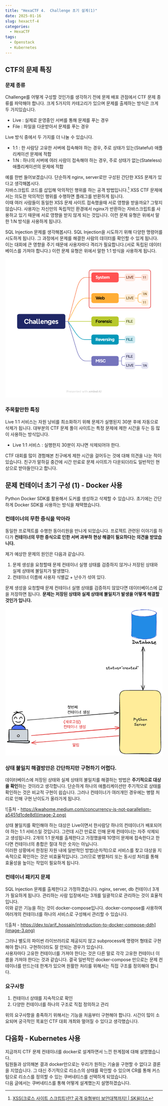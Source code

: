 ```yaml
---
title: "HexaCTF 4.  Challenge 초기 설계(1)"
date: 2025-01-16
slug: hexactf-4
categories:
  - HexaCTF
tags:
  - Openstack
  - Kubernetes
---
```


## CTF의 문제 특징

### 문제 종류

Challenge를 어떻게 구성할 것인가를 생각하기 전에 문제 배포 관점에서 CTF 문제 종류를 파악해야 합니다.
크게 5가지의 카테고리가 있으며 문제를 출제하는 방식은 크게 두 가지있습니다.

- Live : 실제로 운영중인 서버를 통해 문제를 푸는 경우
- File : 파일을 다운받아서 문제를 푸는 경우

Live 방식 중에서 두 가지를 더 나눌 수 있습니다.

- 1:1 : 한 사람당 고유한 서버에 접속해야 하는 경우, 주로 상태가 있는(Stateful) 애플리케이션 문제에 적합
- 1:N : 하나의 서버에 여러 사람이 접속해야 하는 경우, 주로 상태가 없는(Stateless) 애플리케이션의 문제에 적합

예를 한번 들어보겠습니다.
단순하게 nginx, server로만 구성된 간단한 XSS 문제가 있다고 생각해봅시다.  
자바스크립트 코드를 삽입해 악의적인 행위를 하는 공격 방법입니다.[^1] XSS CTF 문제에서는 의도한 악의적인 행위를 수행하면 플래그를 반환하게 됩니다.  
이때 여러 사람들이 동일한 XSS 문제 사이트 접속했을때 서로 영향을 받을까요? 그렇지 않습니다. 사용자는 자신만의 독립적인 환경에서 nginx가 반환하는 자바스크립트를 사용하고 있기 때문에 서로 영향을 받지 않게 되는 것입니다. 이런 문제 유형은 위에서 말한 1:N 방식을 사용하게 됩니다.

SQL Injection 문제를 생각해봅시다.
SQL Injection을 시도하기 위해 다양한 명령어를 시도하게 됩니다. 그 과정에서 문제를 해결한 사람의 데이터를 확인할 수 있게 됩니다. 이는 대회에 큰 영향을 주기 때문에 사용자마다 격리가 필요합니다.(서로 독립된 데이터베이스를 가져야 합니다.) 이런 문제 유형은 위에서 말한 1:1 방식을 사용하게 됩니다.

![CTF 문제 구성도](image.png)

### 주목할만한 특징

Live 1:1 서비스는 자원 낭비를 최소화하기 위해 문제가 실행된지 30분 후에 자동으로 삭제가 됩니다. 대부분의 CTF 문제 풀이 사이트는 특정 문제에 제한 시간을 두는 등 많이 사용하는 방식입니다.

- Live 1:1 서비스 : 실행한지 30분이 지나면 삭제되어야 한다.

CTF 대회를 많이 경험해본 친구에게 제한 시간을 걸어두는 것에 대해 의견을 나눈 적이 있습니다. 친구가 말하길 중간에 시간 만료로 문제 사이트가 다운되더라도 일반적인 현상으로 받아들인다고 합니다.

## 문제 컨테이너 초기 구성 (1) - Docker 사용

Python Docker SDK를 활용해서 도커를 생성하고 삭제할 수 있습니다. 초기에는 간단하게 Docker SDK를 사용하는 방식을 채택했습니다.

### 컨테이너의 무한 증식을 막아라

동일한 프로젝트를 수행한 동아리원을 만나게 되었습니다. 프로젝트 관련된 이야기를 하다가 **컨테이너의 무한 증식으로 인한 서버 과부하 현상 해결이 필요하다는 의견을 받았습니다.**

제가 예상한 문제의 원인은 다음과 같습니다.

1. 문제 생성을 요청할때 문제 컨테이너 실행 상태를 검증하지 않거나 저장된 상태와 실제 상태에 불일치가 발생했다.
2. 컨테이너 이름에 사용자 식별값 + 난수가 섞여 있다.

문제 생성을 요청할때 문제 컨테이너 실행 상태를 검증하지 않았다면 데이터베이스에 값을 저장하면 됩니다. **문제는 저장된 상태와 실제 상태에 불일치가 발생을 어떻게 해결할 것인가 입니다.**

![Docker 서버 구성도](image-1.png)

### 상태 불일치 해결방안은 간단하지만 구현하기 어렵다.

데이터베이스에 저장된 상태와 실제 상태의 불일치를 해결하는 방법은 **주기적으로 대상을 확인**하는 것이라고 생각합니다.
단순하게 하나의 애플리케이션만 주기적으로 상태를 확인하는 것은 비교적 구현이 쉽습니다. 그러나 컨테이너가 여러개인 경우에는 병렬 처리로 인해 구현 난이도가 올라가게 됩니다.

![출처 - https://kwahome.medium.com/concurrency-is-not-parallelism-a5451d1cde8d](image-2.png)

상태 불일치를 확인해야 하는 대상은 Live이면서 한사람당 하나의 컨테이너가 배포되어야 하는 1:1 서비스일 것입니다. 그런데 시간 만료로 인해 문제 컨테이너는 자주 삭제되고 생성됩니다. 2개의 1:1 문제를 출제한다고 가정했을때 10명이 문제에 접속한다고 한다면 컨테이너의 총합은 절대 작은 숫자는 아닙니다.  
이러한 상황에서 한정된 자원 내에 일반적인 방법(순차적)으로 서비스를 찾고 대상을 지속적으로 확인하는 것은 비효율적입니다. 그러므로 병렬처리 또는 동시성 처리를 통해 효율성을 높이는 작업이 필요하게 됩니다.

### 컨테이너 패키지 문제

SQL Injection 문제를 출제한다고 가정하겠습니다. nginx, server, db 컨테이너 3개가 필요하게 됩니다. 관리하는 사람 입장에서는 3개를 일괄적으로 관리하는 것이 효율적입니다.  
이와 같은 기능을 하는 것이 docker-compose입니다. docker-compose를 사용하여 여러개의 컨테이너를 하나의 서비스로 구성해서 관리할 수 있습니다.

![출처 - https://dev.to/arif_hossain/introduction-to-docker-compose-ddh](image-3.png)

그러나 별도의 파이썬 라이브러리로 제공되지 않고 subprocess에 명령어 형태로 구현해야 합니다. 구현하더라도 잘 안되는 경우가 있습니다.  
사용자마다 고유한 컨테이너를 가져야 한다는 것은 다른 말로 각각 고유한 컨테이너 이름을 가져야 한다는 것과 같습니다. 결국 일반적인 docker-compose 만으로는 문제 컨테이너를 만드는데 한계가 있으며 원활한 처리를 위해서는 직접 구조를 정의해야 합니다.

### 요구사항

1. 컨테이너 상태를 지속적으로 확인
2. 다양한 컨테이너를 하나의 구조로 직접 정의하고 관리

위의 요구사항을 충족하기 위해서는 기능을 처음부터 구현해야 합니다.
시간이 많이 소요되며 궁극적인 목표인 CTF 대회 개최와 멀어질 수 있다고 생각했습니다.

## 다음화 - Kubernetes 사용

지금까지 CTF 문제 컨테이너를 docker로 설계하면서 느낀 한계점에 대해 설명했습니다.  
팀원들과 상의해본 결과 docker만으로는 우리가 원하는 기술을 구현할 수 없다고 결론을 지었습니다. 그 대신 주기적으로 리소스의 상태를 확인할 수 있으며 CR를 통해 커스텀으로 리소스를 정의할 수 있는 쿠버네티스를 선택하게 되었습니다.  
다음 글에서는 쿠버네티스를 통해 어떻게 설계했는지 설명하겠습니다.

[^1]: [XSS(크로스 사이트 스크립트)란? 공격 유형부터 보안대책까지! | SK쉴더스](https://www.skshieldus.com/blog-security/security-trend-idx-06)
